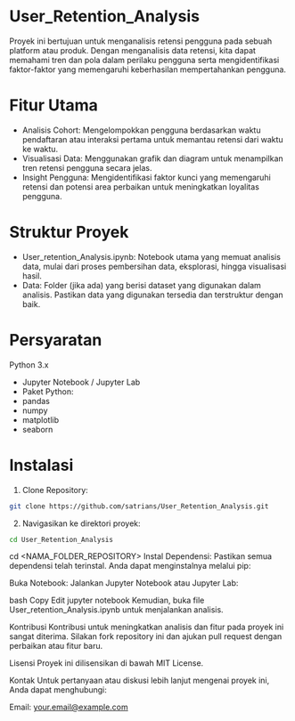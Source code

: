 # User_Retention_Analysis
Proyek ini bertujuan untuk menganalisis retensi pengguna pada sebuah platform atau produk. Dengan menganalisis data retensi, kita dapat memahami tren dan pola dalam perilaku pengguna serta mengidentifikasi faktor-faktor yang memengaruhi keberhasilan mempertahankan pengguna.
# Fitur Utama
- Analisis Cohort: Mengelompokkan pengguna berdasarkan waktu pendaftaran atau interaksi pertama untuk memantau retensi dari waktu ke waktu.
- Visualisasi Data: Menggunakan grafik dan diagram untuk menampilkan tren retensi pengguna secara jelas.
- Insight Pengguna: Mengidentifikasi faktor kunci yang memengaruhi retensi dan potensi area perbaikan untuk meningkatkan loyalitas pengguna.
# Struktur Proyek
- User_retention_Analysis.ipynb: Notebook utama yang memuat analisis data, mulai dari proses pembersihan data, eksplorasi, hingga visualisasi hasil.
- Data: Folder (jika ada) yang berisi dataset yang digunakan dalam analisis. Pastikan data yang digunakan tersedia dan terstruktur dengan baik.
# Persyaratan
Python 3.x
- Jupyter Notebook / Jupyter Lab
- Paket Python:
- pandas
- numpy
- matplotlib
- seaborn
# Instalasi
1. Clone Repository:
```bash
git clone https://github.com/satrians/User_Retention_Analysis.git
```
2. Navigasikan ke direktori proyek:
```bash
cd User_Retention_Analysis
```
cd <NAMA_FOLDER_REPOSITORY>
Instal Dependensi:
Pastikan semua dependensi telah terinstal. Anda dapat menginstalnya melalui pip:



Buka Notebook:
Jalankan Jupyter Notebook atau Jupyter Lab:

bash
Copy
Edit
jupyter notebook
Kemudian, buka file User_retention_Analysis.ipynb untuk menjalankan analisis.

Kontribusi
Kontribusi untuk meningkatkan analisis dan fitur pada proyek ini sangat diterima. Silakan fork repository ini dan ajukan pull request dengan perbaikan atau fitur baru.

Lisensi
Proyek ini dilisensikan di bawah MIT License.

Kontak
Untuk pertanyaan atau diskusi lebih lanjut mengenai proyek ini, Anda dapat menghubungi:

Email: your.email@example.com
